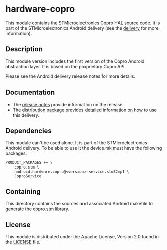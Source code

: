 # hardware-copro #

This module contains the STMicroelectronics Copro HAL source code.
It is part of the STMicroelectronics Android delivery (see the [delivery][] for more information).

[delivery]: https://wiki.st.com/stm32mpu/wiki/STM32MP15_distribution_for_Android_release_note_-_v1.1.0

## Description ##

This module version includes the first version of the Copro Android abstraction layer.
It is based on the proprietary Copro API.

Please see the Android delivery release notes for more details.

## Documentation ##

* The [release notes][] provide information on the release.
* The [distribution package][] provides detailed information on how to use this delivery.

[release notes]: https://wiki.st.com/stm32mpu/wiki/STM32MP15_distribution_for_Android_release_note_-_v1.1.0
[distribution package]: https://wiki.st.com/stm32mpu/wiki/STM32MP1_Distribution_Package_for_Android

## Dependencies ##

This module can't be used alone. It is part of the STMicroelectronics Android delivery.
To be able to use it the device.mk must have the following packages:
```
PRODUCT_PACKAGES += \
    copro.stm \
    android.hardware.copro@<version>-service.stm32mp1 \
    CoproService
```

## Containing ##

This directory contains the sources and associated Android makefile to generate the copro.stm library.

## License ##

This module is distributed under the Apache License, Version 2.0 found in the [LICENSE](./LICENSE) file.
